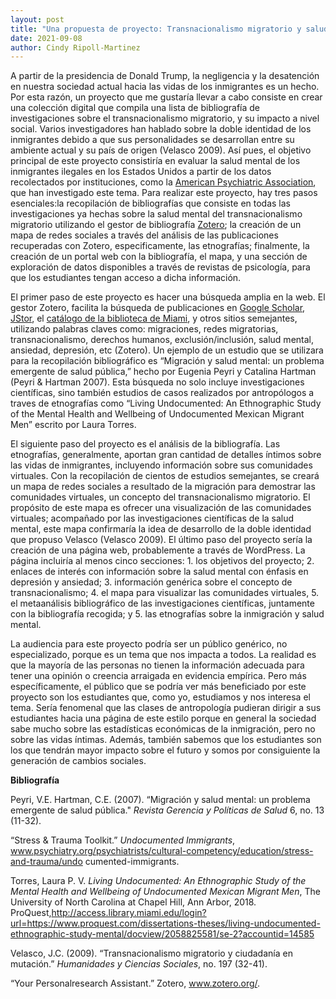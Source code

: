 ```yaml
---
layout: post
title: "Una propuesta de proyecto: Transnacionalismo migratorio y salud mental"
date: 2021-09-08
author: Cindy Ripoll-Martinez
---
```


A partir  de la presidencia de Donald Trump, la negligencia y la desatención en nuestra sociedad actual hacia las vidas de los inmigrantes es un hecho. Por esta razón, un proyecto que me gustaría llevar a cabo consiste en crear una colección digital que compila una lista de bibliografía de investigaciones sobre el transnacionalismo migratorio, y su impacto a nivel social. Varios investigadores han hablado sobre la doble identidad de los inmigrantes debido a que sus personalidades se desarrollan entre su ambiente actual y su país de origen (Velasco 2009). Así pues, el objetivo principal de este proyecto consistiría en evaluar la salud mental de los inmigrantes ilegales en los Estados Unidos a partir de los datos recolectados por instituciones, como la [American Psychiatric Association](https://www.psychiatry.org/), que han investigado este tema. Para realizar este proyecto, hay tres pasos esenciales:la recopilación de bibliografías que consiste en todas las investigaciones ya hechas sobre la salud mental del transnacionalismo migratorio utilizando el gestor de bibliografía [Zotero](https://www.zotero.org/); la creación de un mapa de redes sociales a través del análisis de las publicaciones recuperadas con Zotero, especificamente, las etnografías; finalmente, la creación de un portal web con la bibliografía, el mapa, y una sección de exploración de datos disponibles a través de revistas de psicología, para que los estudiantes tengan acceso a dicha información.

El primer paso de este proyecto es hacer una búsqueda amplia en la web. El gestor Zotero, facilita la búsqueda de publicaciones en [Google Scholar](https://scholar.google.com/), [JStor](https://www.jstor.org/), el [catálogo de la biblioteca de Miami](https://www.library.miami.edu/), y otros sitios semejantes, utilizando palabras claves como: migraciones, redes migratorias, transnacionalismo, derechos humanos, exclusión/inclusión, salud mental, ansiedad, depresión, etc (Zotero). Un ejemplo de un estudio que se utilizara para la recopilación bibliográfico es “Migración y salud mental: un problema emergente de salud pública,” hecho por Eugenia Peyri y Catalina Hartman (Peyri & Hartman 2007). Esta búsqueda no solo incluye investigaciones científicas, sino también estudios de casos realizados por antropólogos a traves de etnografías como “Living Undocumented: An Ethnographic Study of the Mental Health and Wellbeing of Undocumented Mexican Migrant Men” escrito por Laura Torres. 
	
El siguiente paso del proyecto es el análisis de la bibliografía. Las etnografías, generalmente, aportan gran cantidad  de detalles íntimos sobre las vidas de inmigrantes, incluyendo información sobre sus comunidades virtuales. Con la recopilación de cientos de estudios semejantes, se creará un mapa de redes sociales a resultado de la migración para demostrar las comunidades virtuales, un concepto del transnacionalismo migratorio. El propósito de este mapa es ofrecer una visualización de las comunidades virtuales; acompañado por las investigaciones científicas de la salud mental, este mapa confirmaría la idea de desarrollo de la doble identidad que propuso Velasco (Velasco 2009). El último paso del proyecto sería la creación de una página web, probablemente a través de WordPress. La página incluiría al menos cinco secciones: 1. los objetivos  del proyecto; 2. enlaces de interés con información sobre la salud mental con énfasis en depresión y ansiedad; 3. información genérica sobre el concepto de  transnacionalismo; 4. el mapa para visualizar las comunidades virtuales, 5. el metaanálisis bibliográfico de las investigaciones científicas, juntamente con la bibliografía recogida; y 5. las etnografías sobre la inmigración y salud mental. 
	
La audiencia para este proyecto podría ser un público genérico, no especializado, porque es un tema que nos impacta a todos. La realidad es que la mayoría de las personas no tienen la información adecuada para tener una opinión o creencia arraigada en evidencia empírica. Pero más específicamente, el público que se podría ver más beneficiado por este proyecto son los estudiantes que, como yo, estudiamos y nos interesa el tema. Sería fenomenal que las clases de antropología pudieran dirigir a sus estudiantes hacia una  página de este estilo porque en general la sociedad  sabe mucho sobre las estadísticas económicas de la inmigración, pero no sobre las vidas íntimas. Además, también sabemos que los estudiantes son los que tendrán mayor impacto sobre el futuro y somos por consiguiente la generación de cambios sociales.



**Bibliografía**

Peyri, V.E. Hartman, C.E. (2007). “Migración y salud mental: un problema emergente de salud 
pública." *Revista Gerencia y Políticas de Salud* 6, no. 13 (11-32).

“Stress & Trauma Toolkit.” *Undocumented Immigrants*, 
www.psychiatry.org/psychiatrists/cultural-competency/education/stress-and-trauma/undo
cumented-immigrants. 

Torres, Laura P. V. *Living Undocumented: An Ethnographic Study of the Mental Health and 
Wellbeing of Undocumented Mexican Migrant Men*, The University of North Carolina at Chapel Hill, Ann Arbor, 2018. ProQuest,http://access.library.miami.edu/login?url=https://www.proquest.com/dissertations-theses/living-undocumented-ethnographic-study-mental/docview/2058825581/se-2?accountid=14585

Velasco, J.C. (2009). “Transnacionalismo migratorio y ciudadanía en mutación.” *Humanidades y 
Ciencias Sociales*, no. 197 (32-41). 

“Your Personalresearch Assistant.” Zotero, www.zotero.org/. 




